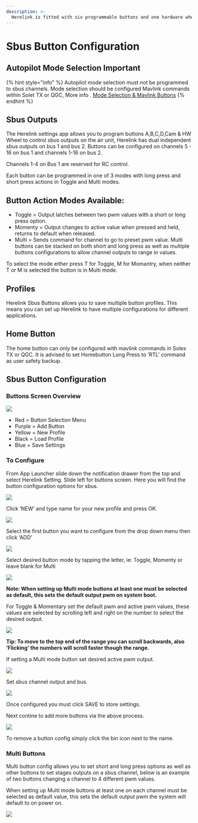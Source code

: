 ```yaml
---
description: >-
  Herelink is fitted with six programmable buttons and one hardware wheel.  These can be configured to control sbus channel outputs from the air end’s dual sbus connector and to send Mavlink commands to the autopilot via Solex TX or QGC.
---
```


# Sbus Button Configuration

## Autopilot Mode Selection Important

{% hint style="info" %}
Autopilot mode selection must not be programmed to sbus channels. Mode selection should be configured Mavlink commands within Solet TX or QGC, More info . [Mode Selection & Mavlink Buttons](configure-mavlinkbuttons.md)
{% endhint %}

## Sbus Outputs

The Herelink settings app allows you to program buttons A,B,C,D,Cam & HW Wheel to control  sbus outputs on the air unit, Herelink has dual independent sbus  outputs on bus 1 and bus 2. 
Buttons can be configured on channels 5 - 16 on bus 1 and channels 1-16 on bus 2.  

Channels 1-4 on Bus 1 are reserved for RC control.

Each button can be programmed in one of 3 modes with long press and short press actions in Toggle and Multi modes. 


## Button Action Modes Available: 

* Toggle  = Output latches between two pwm values with a short or long press option. 
* Momenty = Output changes to active value when pressed and held, returns to default when released. 
* Multi = Sends command for channel to go to preset pwm value. Multi buttons can be stacked on both short and long press as well as multiple buttons configurations to allow channel outputs to range in values.  

To select the mode either press T for Toggle, M for Momantry, when neither T or M  is selected the button is in Multi mode. 


## Profiles 

Herelink Sbus Buttons allows you to save multiple button profiles. This means you can set up Herelink to have multiple configurations for different applications.   

## Home Button 

The home button can only be configured with mavlink commands in Solex TX or QGC.  It is advised to set Homebutton Long Press to ‘RTL’ command as user safety backup. 


## Sbus Button Configuration

### Buttons Screen Overview

![](../.gitbook/assets/Buttons_screenoverview.jpg)


* Red = Button Selection Menu 
* Purple = Add Button 
* Yellow = New Profile 
* Black = Load Profile 
* Blue = Save Settings


### To Configure 

From App Launcher slide down the notification drawer from the top and select Herelink Setting. Slide left for buttons screen. Here you will find the button configuration options for sbus. 


![](../.gitbook/assets/Sbusbuttons_1.png)


Click ‘NEW’ and type name for your new profile and press OK.


![](../.gitbook/assets/Sbusbuttons_Profile.png)


Select the first button you want to configure from the drop down menu then click ‘ADD’


![](../.gitbook/assets/Sbusbuttons_2.png)

Select desired button mode by tapping the letter, ie: Toggle, Momenty or leave blank for Multi 

![](../.gitbook/assets/Sbusbuttons_3.jpg)


**Note: When setting up Multi mode buttons at least one must be selected as default, this sets the default output pwm on system boot.**


For Toggle & Momentary set the default pwm and active pwm values, these values are selected by scrolling left and right on the number to select the desired output. 

![](../.gitbook/assets/Sbusbuttons_4.jpg)

**Tip: To move to the top end of the range you can scroll backwards, also ‘Flicking’ the numbers will scroll faster though the range.**  


If setting a Multi mode button set desired active pwm output. 

![](../.gitbook/assets/Sbusbuttons_6.jpg)

Set sbus channel output and bus. 

![](../.gitbook/assets/Sbusbuttons_5.jpg)

Once configured you must click SAVE to store settings. 

Next contine to add more buttons via the above process. 


![](../.gitbook/assets/Sbusbuttons_7.png)

To remove a button config simply click the bin icon next to the name. 

### Multi Buttons 

Multi button config allows you to set short and long press options as well as other buttons to set stages outputs on a sbus channel,  below is an example of two buttons changing a channel to 4 different pwm values.  

When setting up Multi mode buttons at least one on each channel must be selected as default value, this sets the default output pwm the system will default to on power on. 

![](../.gitbook/assets/Sbusbuttons_Setupmulti.png)

